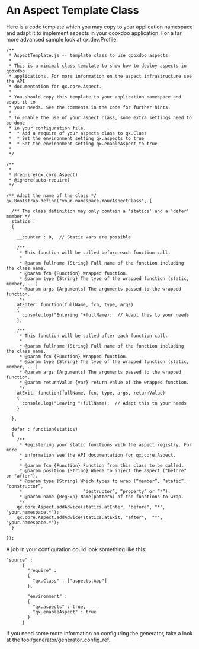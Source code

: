 An Aspect Template Class
========================

Here is a code template which you may copy to your application namespace and adapt it to implement aspects in your qooxdoo application. For a far more advanced sample look at qx.dev.Profile.

    /**
     * AspectTemplate.js -- template class to use qooxdoo aspects
     *
     * This is a minimal class template to show how to deploy aspects in qooxdoo
     * applications. For more information on the aspect infrastructure see the API
     * documentation for qx.core.Aspect.
     *
     * You should copy this template to your application namespace and adapt it to
     * your needs. See the comments in the code for further hints.
     *
     * To enable the use of your aspect class, some extra settings need to be done
     * in your configuration file.
     *  * Add a require of your aspects class to qx.Class
     *  * Set the environment setting qx.aspects to true
     *  * Set the environment setting qx.enableAspect to true
     *
     */

    /**
     *
     * @require(qx.core.Aspect)
     * @ignore(auto-require)
     */

    /** Adapt the name of the class */
    qx.Bootstrap.define("your.namespace.YourAspectClass", {

      /** The class definition may only contain a 'statics' and a 'defer' member */
      statics :
      {

        __counter : 0,  // Static vars are possible

        /**
         * This function will be called before each function call.
         *
         * @param fullname {String} Full name of the function including the class name.
         * @param fcn {Function} Wrapped function.
         * @param type {String} The type of the wrapped function (static, member, ...)
         * @param args {Arguments} The arguments passed to the wrapped function.
         */
        atEnter: function(fullName, fcn, type, args) 
        {
          console.log("Entering "+fullName);  // Adapt this to your needs
        },

        /**
         * This function will be called after each function call.
         *
         * @param fullname {String} Full name of the function including the class name.
         * @param fcn {Function} Wrapped function.
         * @param type {String} The type of the wrapped function (static, member, ...)
         * @param args {Arguments} The arguments passed to the wrapped function.
         * @param returnValue {var} return value of the wrapped function.
         */
        atExit: function(fullName, fcn, type, args, returnValue) 
        {
          console.log("Leaving "+fullName);  // Adapt this to your needs
        }

      },

      defer : function(statics)
      {
        /**
         * Registering your static functions with the aspect registry. For more
         * information see the API documentation for qx.core.Aspect.
         *
         * @param fcn {Function} Function from this class to be called.
         * @param position {String} Where to inject the aspect ("before" or "after").
         * @param type {String} Which types to wrap (“member”, “static”, “constructor”, 
         *                       “destructor”, “property” or ”*”).
         * @param name {RegExp} Name(pattern) of the functions to wrap.
         */
        qx.core.Aspect.addAdvice(statics.atEnter, "before", "*", "your.namespace.*");
        qx.core.Aspect.addAdvice(statics.atExit, "after",  "*", "your.namespace.*");
      }

    });

A job in your configuration could look something like this:

    "source" : 
          {
            "require" :
            {
              "qx.Class" : ["aspects.Aop"]
            },

            "environment" :
            {
              "qx.aspects" : true,
              "qx.enableAspect" : true
            }
          }

If you need some more information on configuring the generator, take a look at the tool/generator/generator_config_ref.
